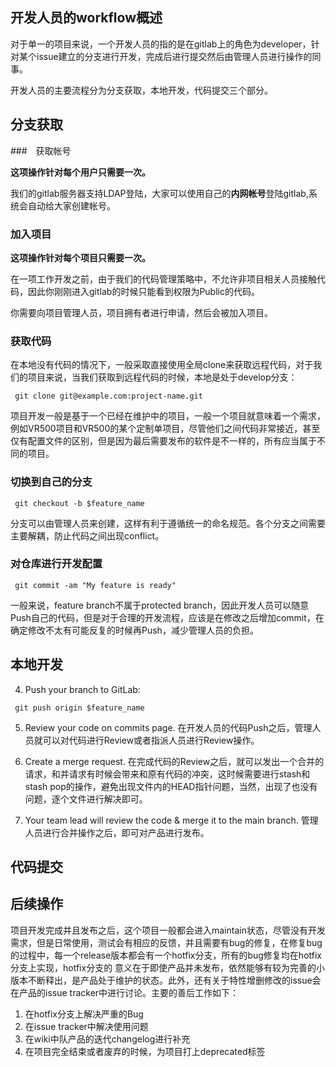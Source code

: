 ## 开发人员的workflow概述

对于单一的项目来说，一个开发人员的指的是在gitlab上的角色为developer，针对某个issue建立的分支进行开发，完成后进行提交然后由管理人员进行操作的同事。

开发人员的主要流程分为分支获取，本地开发，代码提交三个部分。



## 分支获取

###　获取帐号

**这项操作针对每个用户只需要一次。**

我们的gitlab服务器支持LDAP登陆，大家可以使用自己的<strong>内网帐号</strong>登陆gitlab,系统会自动给大家创建帐号。

### 加入项目

**这项操作针对每个项目只需要一次。**

在一项工作开发之前，由于我们的代码管理策略中，不允许非项目相关人员接触代码，因此你刚刚进入gitlab的时候只能看到权限为Public的代码。

你需要向项目管理人员，项目拥有者进行申请，然后会被加入项目。

### 获取代码

在本地没有代码的情况下，一般采取直接使用全局clone来获取远程代码，对于我们的项目来说，当我们获取到远程代码的时候，本地是处于develop分支：

```shell
 git clone git@example.com:project-name.git
```
项目开发一般是基于一个已经在维护中的项目，一般一个项目就意味着一个需求，例如VR500项目和VR500的某个定制单项目，尽管他们之间代码非常接近，甚至仅有配置文件的区别，但是因为最后需要发布的软件是不一样的，所有应当属于不同的项目。

### 切换到自己的分支
```shell
 git checkout -b $feature_name
```
分支可以由管理人员来创建，这样有利于遵循统一的命名规范。各个分支之间需要主要解耦，防止代码之间出现conflict。

### 对仓库进行开发配置

```shell
 git commit -am "My feature is ready"
```
一般来说，feature branch不属于protected branch，因此开发人员可以随意Push自己的代码，但是对于合理的开发流程，应该是在修改之后增加commit，在确定修改不太有可能反复的时候再Push，减少管理人员的负担。

## 本地开发

4. Push your branch to GitLab:
```shell
 git push origin $feature_name
```

5. Review your code on commits page.
在开发人员的代码Push之后，管理人员就可以对代码进行Review或者指派人员进行Review操作。

6. Create a merge request.
在完成代码的Review之后，就可以发出一个合并的请求，和并请求有时候会带来和原有代码的冲突，这时候需要进行stash和stash pop的操作，避免出现文件内的HEAD指针问题，当然，出现了也没有问题，逐个文件进行解决即可。

7. Your team lead will review the code & merge it to the main branch.
管理人员进行合并操作之后，即可对产品进行发布。

## 代码提交

## 后续操作

项目开发完成并且发布之后，这个项目一般都会进入maintain状态，尽管没有开发需求，但是日常使用，测试会有相应的反馈，并且需要有bug的修复，在修复bug的过程中，每一个release版本都会有一个hotfix分支，所有的bug修复均在hotfix分支上实现，hotfix分支的
意义在于即使产品并未发布，依然能够有较为完善的小版本不断释出，是产品处于维护的状态。此外，还有关于特性增删修改的issue会在产品的issue tracker中进行讨论。主要的善后工作如下：

1. 在hotfix分支上解决严重的Bug
2. 在issue tracker中解决使用问题
3. 在wiki中队产品的迭代changelog进行补充
4. 在项目完全结束或者废弃的时候，为项目打上deprecated标签